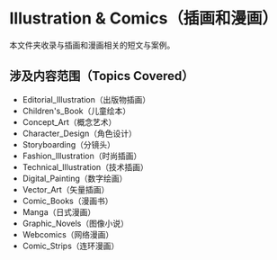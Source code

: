 # Illustration & Comics（插画和漫画）

本文件夹收录与插画和漫画相关的短文与案例。

## 涉及内容范围（Topics Covered）

- Editorial_Illustration（出版物插画）
- Children's_Book（儿童绘本）
- Concept_Art（概念艺术）
- Character_Design（角色设计）
- Storyboarding（分镜头）
- Fashion_Illustration（时尚插画）
- Technical_Illustration（技术插画）
- Digital_Painting（数字绘画）
- Vector_Art（矢量插画）
- Comic_Books（漫画书）
- Manga（日式漫画）
- Graphic_Novels（图像小说）
- Webcomics（网络漫画）
- Comic_Strips（连环漫画）